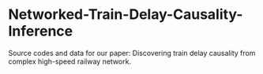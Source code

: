 # Networked-Train-Delay-Causality-Inference
Source codes and data for our paper: Discovering train delay causality from complex high-speed railway network.
